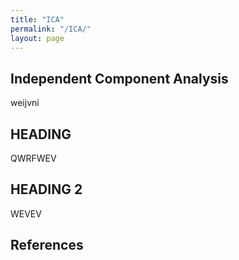 ```yaml
---
title: "ICA"
permalink: "/ICA/"
layout: page
---
```


## Independent Component Analysis
weijvni

## HEADING
QWRFWEV

## HEADING 2
WEVEV

## References
